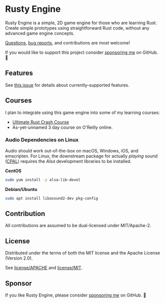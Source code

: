 # Rusty Engine

Rusty Engine is a simple, 2D game engine for those who are learning Rust. Create simple
prototypes using straightforward Rust code, without any advanced game engine concepts.

[Questions], [bug reports], and contributions are most welcome!

If you would like to support this project consider [sponsoring me] on GitHub. 💖

## Features

See [this issue](https://github.com/CleanCut/rusty_engine/issues/9) for details about currently-supported features.

## Courses

I plan to integrate using this game engine into some of my learning courses:

- [Ultimate Rust Crash Course]
- As-yet-unnamed 3 day course on O'Reilly online.

### Audio Dependencies on Linux

Audio should work out-of-the-box on macOS, Windows, iOS, and emscripten.  For Linux, the
downstream package for actually _playing_ sound ([CPAL]) requires
the *Alsa* development libraries to be installed.

**CentOS**

```bash
sudo yum install -y alsa-lib-devel
```

**Debian/Ubuntu**

```bash
sudo apt install libasound2-dev pkg-config
```

## Contribution

All contributions are assumed to be dual-licensed under MIT/Apache-2.

## License

Distributed under the terms of both the MIT license and the Apache License (Version 2.0).

See [license/APACHE](license/APACHE) and [license/MIT](license/MIT).

## Sponsor

If you like Rusty Engine, please consider [sponsoring me] on GitHub. 💖

[CPAL]: https://github.com/RustAudio/cpal
[Questions]: https://github.com/CleanCut/rusty_engine/issues/new
[Ultimate Rust Crash Course]: https://agileperception.com/ultimate_rust_crash_course
[bug reports]: https://github.com/CleanCut/rusty_engine/issues/new
[rendy]: https://github.com/amethyst/rendy
[sponsoring me]: https://github.com/sponsors/CleanCut
